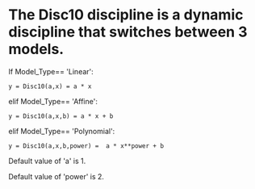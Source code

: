 # The Disc10 discipline is a dynamic discipline that switches between 3 models.

If Model_Type== 'Linear':

	y = Disc10(a,x) = a * x

elif Model_Type== 'Affine':

	y = Disc10(a,x,b) = a * x + b

elif Model_Type== 'Polynomial':

	y = Disc10(a,x,b,power) =  a * x**power + b
	
	
Default value of 'a' is 1.

Default value of 'power' is 2.
